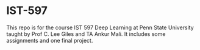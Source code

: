 # IST-597

This repo is for the course IST 597 Deep Learning at Penn State University taught by Prof C. Lee Giles and TA Ankur Mali. It includes some assignments and one final project.
